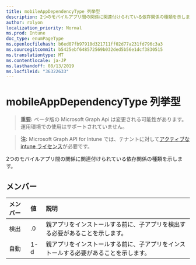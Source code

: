 ```yaml
---
title: mobileAppDependencyType 列挙型
description: 2つのモバイルアプリ間の関係に関連付けられている依存関係の種類を示します。
author: rolyon
localization_priority: Normal
ms.prod: Intune
doc_type: enumPageType
ms.openlocfilehash: b6ed07fb97910d321711ff02d77a231fd796c3a3
ms.sourcegitcommit: b5425ebf648572569b032ded5b56e1dcf3830515
ms.translationtype: MT
ms.contentlocale: ja-JP
ms.lasthandoff: 08/13/2019
ms.locfileid: "36322633"
---
```

# <a name="mobileappdependencytype-enum-type"></a>mobileAppDependencyType 列挙型

> **重要:** ベータ版の Microsoft Graph Api は変更される可能性があります。運用環境での使用はサポートされていません。

> **注:** Microsoft Graph API for Intune では、テナントに対して[アクティブな intune ライセンス](https://go.microsoft.com/fwlink/?linkid=839381)が必要です。

2つのモバイルアプリ間の関係に関連付けられている依存関係の種類を示します。

## <a name="members"></a>メンバー
|メンバー|値|説明|
|:---|:---|:---|
|検出|.0|親アプリをインストールする前に、子アプリを検出する必要があることを示します。|
|自動|1-d|親アプリをインストールする前に、子アプリをインストールする必要があることを示します。|



